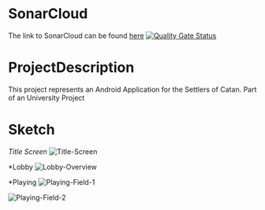 # SonarCloud
The link to SonarCloud can be found [here](https://sonarcloud.io/project/overview?id=SE-II-group2_catan-android)
[![Quality Gate Status](https://sonarcloud.io/api/project_badges/measure?project=SE-II-group2_catan-android&metric=alert_status)](https://sonarcloud.io/summary/new_code?id=SE-II-group2_catan-android)

# ProjectDescription
This project represents an Android Application for the Settlers of Catan. Part of an University Project

# Sketch 
*Title Screen*
![Title-Screen](https://github.com/SE-II-group2/catan-android/assets/115737916/6efef81f-0f0a-43da-90a1-9644ec329b03)

*Lobby
![Lobby-Overview](https://github.com/SE-II-group2/catan-android/assets/115737916/6ca36738-72ff-4abd-aa2b-c908f20af8e0)

*Playing
![Playing-Field-1](https://github.com/SE-II-group2/catan-android/assets/115737916/043d1984-a740-4fcc-a92a-6551e9c10dfd)

![Playing-Field-2](https://github.com/SE-II-group2/catan-android/assets/115737916/c437c9cb-4456-4190-b55d-bd4da4358c6f)
